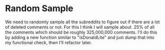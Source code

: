 # Random Sample

We need to randomly sample all the subreddits to figure out if there are a lot of deleted comments or not.  For this I think I will sample about .25% of all the comments which should be roughly 325,000,000 comments.  I'll do this by adding a new function similar to "isDonaldLite" and just dump that into my functional check, then I'll refactor later.
